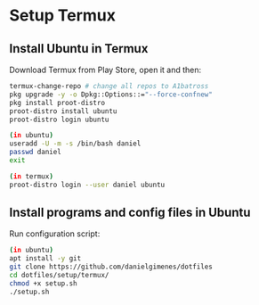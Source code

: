 # Setup Termux

## Install Ubuntu in Termux
Download Termux from Play Store, open it and then:
```bash
termux-change-repo # change all repos to A1batross
pkg upgrade -y -o Dpkg::Options::="--force-confnew"
pkg install proot-distro
proot-distro install ubuntu
proot-distro login ubuntu

(in ubuntu)
useradd -U -m -s /bin/bash daniel 
passwd daniel
exit

(in termux)
proot-distro login --user daniel ubuntu
```
## Install programs and config files in Ubuntu

Run configuration script:
```bash
(in ubuntu)
apt install -y git
git clone https://github.com/danielgimenes/dotfiles
cd dotfiles/setup/termux/
chmod +x setup.sh
./setup.sh
```
